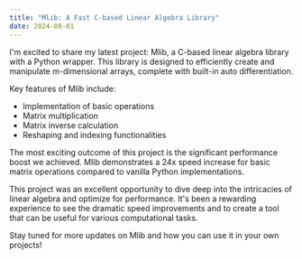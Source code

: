 ```yaml
---
title: "Mlib: A Fast C-based Linear Algebra Library"
date: 2024-08-01
---
```


I'm excited to share my latest project: Mlib, a C-based linear algebra library with a Python wrapper. This library is designed to efficiently create and manipulate m-dimensional arrays, complete with built-in auto differentiation.

Key features of Mlib include:
- Implementation of basic operations
- Matrix multiplication
- Matrix inverse calculation
- Reshaping and indexing functionalities

The most exciting outcome of this project is the significant performance boost we achieved. Mlib demonstrates a 24x speed increase for basic matrix operations compared to vanilla Python implementations.

This project was an excellent opportunity to dive deep into the intricacies of linear algebra and optimize for performance. It's been a rewarding experience to see the dramatic speed improvements and to create a tool that can be useful for various computational tasks.

Stay tuned for more updates on Mlib and how you can use it in your own projects!

